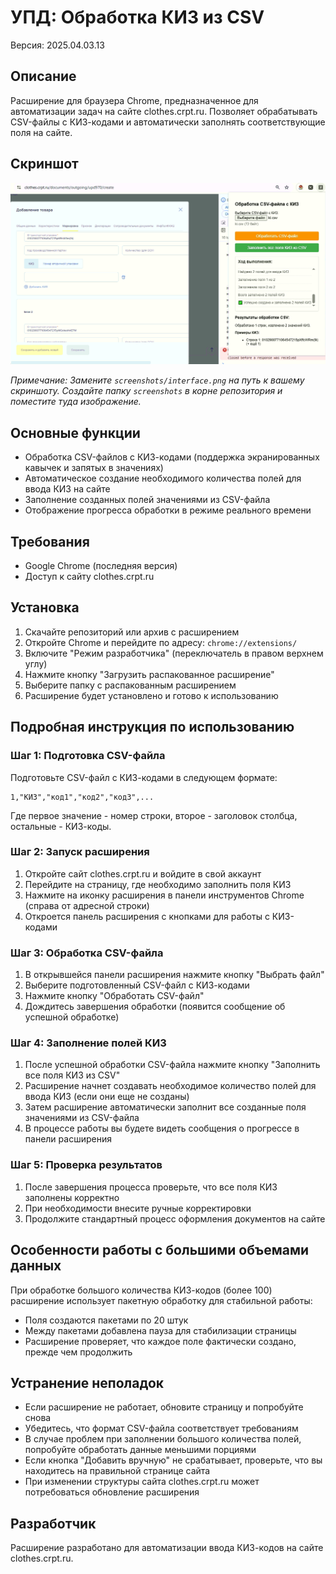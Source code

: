 # УПД: Обработка КИЗ из CSV

Версия: 2025.04.03.13

## Описание
Расширение для браузера Chrome, предназначенное для автоматизации задач на сайте clothes.crpt.ru. Позволяет обрабатывать CSV-файлы с КИЗ-кодами и автоматически заполнять соответствующие поля на сайте.

## Скриншот
![Интерфейс расширения](screenshots/interface.png)

*Примечание: Замените `screenshots/interface.png` на путь к вашему скриншоту. Создайте папку `screenshots` в корне репозитория и поместите туда изображение.*

## Основные функции
- Обработка CSV-файлов с КИЗ-кодами (поддержка экранированных кавычек и запятых в значениях)
- Автоматическое создание необходимого количества полей для ввода КИЗ на сайте
- Заполнение созданных полей значениями из CSV-файла
- Отображение прогресса обработки в режиме реального времени

## Требования
- Google Chrome (последняя версия)
- Доступ к сайту clothes.crpt.ru

## Установка
1. Скачайте репозиторий или архив с расширением
2. Откройте Chrome и перейдите по адресу: `chrome://extensions/`
3. Включите "Режим разработчика" (переключатель в правом верхнем углу)
4. Нажмите кнопку "Загрузить распакованное расширение"
5. Выберите папку с распакованным расширением
6. Расширение будет установлено и готово к использованию

## Подробная инструкция по использованию

### Шаг 1: Подготовка CSV-файла
Подготовьте CSV-файл с КИЗ-кодами в следующем формате:
```
1,"КИЗ","код1","код2","код3",...
```
Где первое значение - номер строки, второе - заголовок столбца, остальные - КИЗ-коды.

### Шаг 2: Запуск расширения
1. Откройте сайт clothes.crpt.ru и войдите в свой аккаунт
2. Перейдите на страницу, где необходимо заполнить поля КИЗ
3. Нажмите на иконку расширения в панели инструментов Chrome (справа от адресной строки)
4. Откроется панель расширения с кнопками для работы с КИЗ-кодами

### Шаг 3: Обработка CSV-файла
1. В открывшейся панели расширения нажмите кнопку "Выбрать файл"
2. Выберите подготовленный CSV-файл с КИЗ-кодами
3. Нажмите кнопку "Обработать CSV-файл"
4. Дождитесь завершения обработки (появится сообщение об успешной обработке)

### Шаг 4: Заполнение полей КИЗ
1. После успешной обработки CSV-файла нажмите кнопку "Заполнить все поля КИЗ из CSV"
2. Расширение начнет создавать необходимое количество полей для ввода КИЗ (если они еще не созданы)
3. Затем расширение автоматически заполнит все созданные поля значениями из CSV-файла
4. В процессе работы вы будете видеть сообщения о прогрессе в панели расширения

### Шаг 5: Проверка результатов
1. После завершения процесса проверьте, что все поля КИЗ заполнены корректно
2. При необходимости внесите ручные корректировки
3. Продолжите стандартный процесс оформления документов на сайте

## Особенности работы с большими объемами данных
При обработке большого количества КИЗ-кодов (более 100) расширение использует пакетную обработку для стабильной работы:
- Поля создаются пакетами по 20 штук
- Между пакетами добавлена пауза для стабилизации страницы
- Расширение проверяет, что каждое поле фактически создано, прежде чем продолжить

## Устранение неполадок
- Если расширение не работает, обновите страницу и попробуйте снова
- Убедитесь, что формат CSV-файла соответствует требованиям
- В случае проблем при заполнении большого количества полей, попробуйте обработать данные меньшими порциями
- Если кнопка "Добавить вручную" не срабатывает, проверьте, что вы находитесь на правильной странице сайта
- При изменении структуры сайта clothes.crpt.ru может потребоваться обновление расширения

## Разработчик
Расширение разработано для автоматизации ввода КИЗ-кодов на сайте clothes.crpt.ru.
